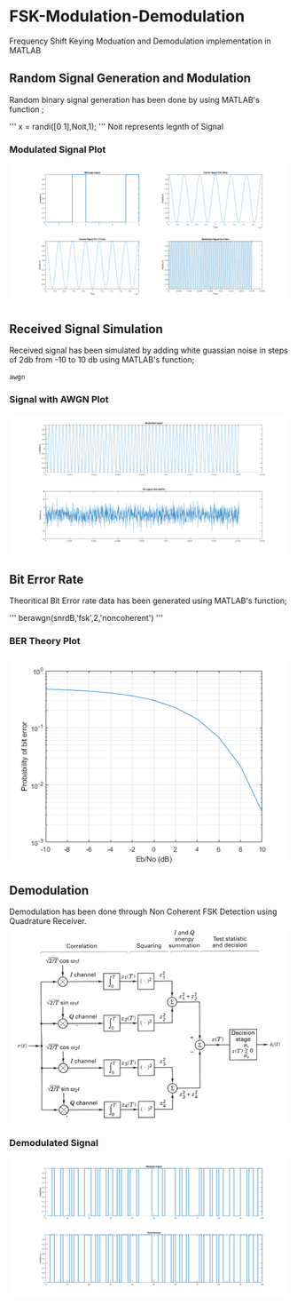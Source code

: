 # FSK-Modulation-Demodulation
Frequency Shift Keying Moduation and Demodulation implementation in MATLAB

## Random Signal Generation and Modulation
Random binary signal generation has been done by using MATLAB's function ;

'''
x = randi([0 1],Noit,1);
'''
Noit represents legnth of Signal

### Modulated Signal Plot
![Carrier Signal and Modulated Signal](plots/MessageSignal.png)

## Received Signal Simulation
Received signal has been simulated by adding white guassian noise in steps of 2db from -10 to 10 db using MATLAB's function;

```
awgn
```

### Signal with AWGN Plot
![AWGN](plots/AWGNSignal.png)


## Bit Error Rate
Theoritical Bit Error rate data has been generated using MATLAB's function;

'''
berawgn(snrdB,'fsk',2,'noncoherent')
''' 

### BER Theory Plot
![BER](plots/ber.png)


## Demodulation
Demodulation has been done through Non Coherent FSK Detection using Quadrature Receiver.
![Quadrature Receiver](plots/Quadrature.JPG)

### Demodulated Signal
![DEMOD](plots/demod.png)

